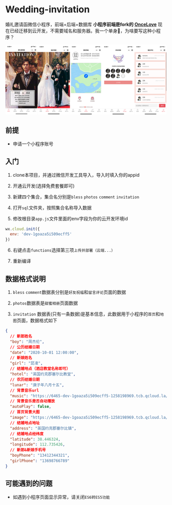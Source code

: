 # Wedding-invitation

婚礼邀请函微信小程序，前端+后端+数据库 **小程序前端是fork的 [OnceLove](https://github.com/donghaikun/OnceLove)** 现在已经迁移到云开发，不需要域名和服务器。我一个单身🐶，为啥要写这种小程序？

![1](./screenshots/awsl.png)
## 前提

* 申请一个小程序账号

## 入门

1. clone本项目，并通过微信开发工具导入，导入时填入你的appid

2. 开通云开发(选择免费套餐即可)

3. 新建四个集合，集合名分别是`bless` `photos` `comment` `invitation`

4. 打开`sql`文件夹，按照集合名称导入数据

5. 修改根目录`app.js`文件里面的env字段为你的云开发环境id

```javascript
wx.cloud.init({
  env: 'dev-1goaza5i509ecff5'
})
```

6. 右键点击`functions`选择第三项`上传并部署（云端...）`

7. 重新编译

## 数据格式说明

1. `bless` `comment`数据表分别是`好友祝福`和`留言评论`页面的数据

2. `photos`数据表是`甜蜜相册`页面数据

3. `invitation` 数据表(只有一条数据)是基本信息，此数据用于小程序的`首页`和`地图`页面，数据格式如下

```json
{
  // 新郎姓名
  "boy": "周杰伦",
  // 公历结婚日期
  "date": "2020-10-01 12:00:00",
  // 新娘姓名
  "girl": "昆凌",
  // 结婚地点（酒店教堂名称即可）
  "hotel": "英国约克郡塞尔比教堂",
  // 农历结婚日期
  "lunar": "庚子年八月十五",
  // 背景音乐url
  "music": "https://6465-dev-1goaza5i509ecff5-1258198969.tcb.qcloud.la/audio/ido.mp3?sign=f186b54afeca081690c8c03c2573521c&t=1601797034",
  // 背景音乐是否自动播放
  "autoPlay": false,
  // 首页背景大图
  "image": "https://6465-dev-1goaza5i509ecff5-1258198969.tcb.qcloud.la/photos/cover.jpeg?sign=5ebe072ba028b0a2da8aa54fb82586a0&t=1601799069",
  // 结婚地点地址
  "address": "英国约克郡塞尔比镇",
  // 结婚地点经纬度
  "latitude": 38.446324,
  "longitude": 112.735426,
  // 新郎&新娘手机号
  "boyPhone": "13412344321",
  "girlPhone": "13698766789"
}
```

## 可能遇到的问题

* 如遇到小程序页面显示异常，请关闭`ES6转ES5功能`





